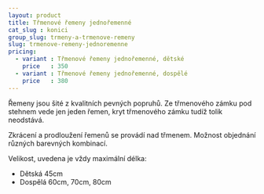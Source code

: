 ```yaml
---
layout: product
title: Třmenové řemeny jednořemenné
cat_slug : konici
group_slug: trmeny-a-trmenove-remeny
slug: trmenove-remeny-jednoremenne
pricing:
  - variant : Třmenové řemeny jednořemenné, dětské
    price   : 350
  - variant : Třmenové řemeny jednořemenné, dospělé
    price   : 380
---
```


Řemeny jsou šité z kvalitních pevných popruhů.
Ze třmenového zámku pod stehnem vede jen jeden řemen, kryt třmenového zámku tudíž tolik neodstává.

Zkrácení a prodloužení řemenů se provádí nad třmenem.
Možnost objednání různých barevných kombinací.

Velikost, uvedena je vždy maximální délka:

 - Dětská 45cm
 - Dospělá 60cm, 70cm, 80cm

